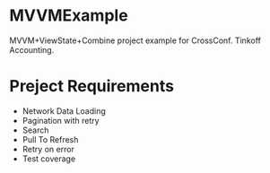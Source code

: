 # MVVMExample
MVVM+ViewState+Combine project example for CrossConf. Tinkoff Accounting.

# Preject Requirements
* Network Data Loading
* Pagination with retry
* Search
* Pull To Refresh
* Retry on error
* Test coverage